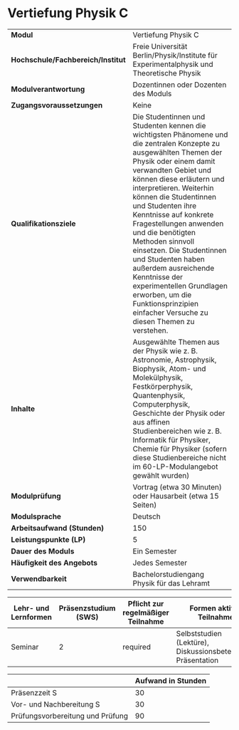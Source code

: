 # Vertiefung Physik C
|                                    |   |
|------------------------------------|---|
|**Modul**                           | Vertiefung Physik C |
|**Hochschule/Fachbereich/Institut** | Freie Universität Berlin/Physik/Institute für Experimentalphysik und Theoretische Physik |
|**Modulverantwortung**              | Dozentinnen oder Dozenten des Moduls |
|**Zugangsvoraussetzungen**          | Keine |
|**Qualifikationsziele**             | Die Studentinnen und Studenten kennen die wichtigsten Phänomene und die zentralen Konzepte zu ausgewählten Themen der Physik oder einem damit verwandten Gebiet und können diese erläutern und interpretieren. Weiterhin können die Studentinnen und Studenten ihre Kenntnisse auf konkrete Fragestellungen anwenden und die benötigten Methoden sinnvoll einsetzen. Die Studentinnen und Studenten haben außerdem ausreichende Kenntnisse der experimentellen Grundlagen erworben, um die Funktionsprinzipien einfacher Versuche zu diesen Themen zu verstehen. |
|**Inhalte**                         | Ausgewählte Themen aus der Physik wie z. B. Astronomie, Astrophysik, Biophysik, Atom- und Molekülphysik, Festkörperphysik, Quantenphysik, Computerphysik, Geschichte der Physik oder aus affinen Studienbereichen wie z. B. Informatik für Physiker, Chemie für Physiker (sofern diese Studienbereiche nicht im 60-LP-Modulangebot gewählt wurden) |
|**Modulprüfung**                    | Vortrag (etwa 30 Minuten) oder Hausarbeit (etwa 15 Seiten) |
|**Modulsprache**                    | Deutsch |
|**Arbeitsaufwand (Stunden)**        | 150 |
|**Leistungspunkte (LP)**            | 5 |
|**Dauer des Moduls**                | Ein Semester |
|**Häufigkeit des Angebots**         | Jedes Semester |
|**Verwendbarkeit**                  | Bachelorstudiengang Physik für das Lehramt |

| Lehr- und Lernformen | Präsenzstudium <br> (SWS) | Pflicht zur regelmäßiger Teilnahme | Formen aktiver Teilnahme |
| ---------------------|---------------------------|------------------------------------|------------------------- |
| Seminar              | 2                         | required                           | Selbststudien (Lektüre), Diskussionsbeteiligung, Präsentation |

|   | Aufwand in Stunden |
| - |--------------------|
| Präsenzzeit S                            | 30    |
| Vor- und Nachbereitung S                 | 30    |
| Prüfungsvorbereitung und Prüfung         | 90    |
